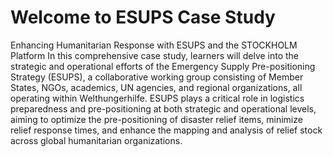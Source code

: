 # Welcome to ESUPS Case Study

Enhancing Humanitarian Response with ESUPS and the STOCKHOLM Platform
In this comprehensive case study, learners will delve into the strategic and operational efforts of the Emergency Supply Pre-positioning Strategy (ESUPS), a collaborative working group consisting of Member States, NGOs, academics, UN agencies, and regional organizations, all operating within Welthungerhilfe. ESUPS plays a critical role in logistics preparedness and pre-positioning at both strategic and operational levels, aiming to optimize the pre-positioning of disaster relief items, minimize relief response times, and enhance the mapping and analysis of relief stock across global humanitarian organizations.

```{tableofcontents}
```
